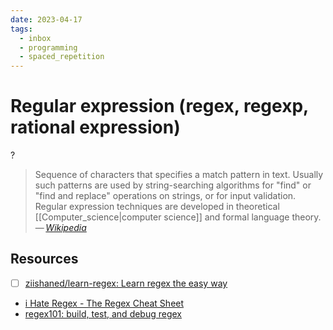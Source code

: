 ```yaml
---
date: 2023-04-17
tags:
  - inbox
  - programming
  - spaced_repetition
---
```


# Regular expression (regex, regexp, rational expression)
?
> Sequence of characters that specifies a match pattern in text. Usually such
> patterns are used by string-searching algorithms for "find" or "find and
> replace" operations on strings, or for input validation. Regular expression
> techniques are developed in theoretical [[Computer_science|computer science]]
> and formal language theory.\
> — <cite>[Wikipedia](https://en.wikipedia.org/wiki/Regular_expression)</cite>

## Resources

- [ ] [ziishaned/learn-regex: Learn regex the easy way](https://github.com/ziishaned/learn-regex)
- [i Hate Regex - The Regex Cheat Sheet](https://ihateregex.io/)
- [regex101: build, test, and debug regex](https://regex101.com/)
